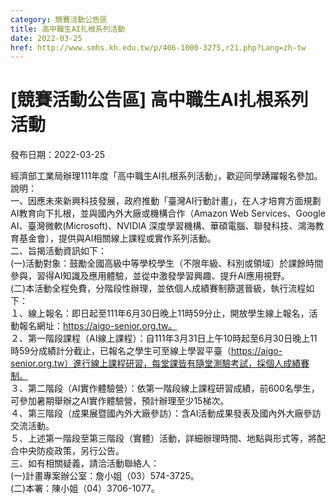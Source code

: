 ```yaml
---
category: 競賽活動公告區
title: 高中職生AI扎根系列活動
date: 2022-03-25
href: http://www.smhs.kh.edu.tw/p/406-1000-3275,r21.php?Lang=zh-tw
---
```


# [競賽活動公告區] 高中職生AI扎根系列活動

發布日期：2022-03-25

經濟部工業局辦理111年度「高中職生AI扎根系列活動」，歡迎同學踴躍報名參加。  
說明：  
一、因應未來新興科技發展，政府推動「臺灣AI行動計畫」，在人才培育方面規劃AI教育向下扎根，並與國內外大廠或機構合作（Amazon Web Services、Google AI、臺灣微軟(Microsoft)、NVIDIA 深度學習機構、華碩電腦、聯發科技、鴻海教育基金會），提供與AI相關線上課程或實作系列活動。  
二、旨揭活動資訊如下：  
(一)活動對象：鼓勵全國高級中等學校學生（不限年級、科別或領域）於課餘時間參與，習得AI知識及應用體驗，並從中激發學習興趣、提升AI應用視野。  
(二)本活動全程免費，分階段性辦理，並依個人成績賽制篩選晉級，執行流程如下：  
１、線上報名：即日起至111年6月30日晚上11時59分止，開放學生線上報名，活動報名網址：https://aigo-senior.org.tw。  
２、第一階段課程（AI線上課程）：自111年3月31日上午10時起至6月30日晚上11時59分成績計分截止，已報名之學生可至線上學習平臺（https://aigo-senior.org.tw）進行線上課程研習，每堂課皆有隨堂測驗考試，採個人成績賽制。  
３、第二階段（AI實作體驗營）：依第一階段線上課程研習成績，前600名學生，可參加暑期舉辦之AI實作體驗營，預計辦理至少15梯次。  
４、第三階段（成果展暨國內外大廠參訪）：含AI活動成果發表及國內外大廠參訪交流活動。  
５、上述第一階段至第三階段（實體）活動，詳細辦理時間、地點與形式等，將配合中央防疫政策，另行公告。  
三、如有相關疑義，請洽活動聯絡人：  
(一)計畫專案辦公室：詹小姐（03）574-3725。  
(二)本署：陳小姐（04）3706-1077。

